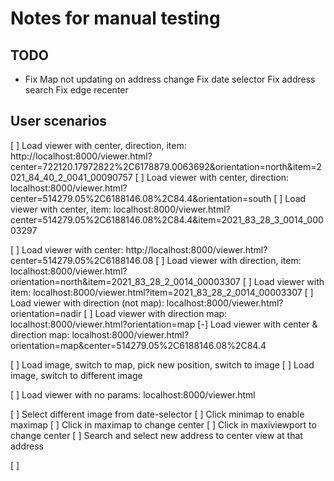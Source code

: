 # Notes for manual testing

## TODO
* Fix Map not updating on address change
Fix date selector
Fix address search
Fix edge recenter

## User scenarios

[ ] Load viewer with center, direction, item: http://localhost:8000/viewer.html?center=722120.17972822%2C6178879.0063692&orientation=north&item=2021_84_40_2_0041_00090757
[ ] Load viewer with center, direction: localhost:8000/viewer.html?center=514279.05%2C6188146.08%2C84.4&orientation=south
[ ] Load viewer with center, item: localhost:8000/viewer.html?center=514279.05%2C6188146.08%2C84.4&item=2021_83_28_3_0014_00003297

[ ] Load viewer with center: http://localhost:8000/viewer.html?center=514279.05%2C6188146.08
[ ] Load viewer with direction, item: localhost:8000/viewer.html?orientation=north&item=2021_83_28_2_0014_00003307
[ ] Load viewer with item: localhost:8000/viewer.html?item=2021_83_28_2_0014_00003307
[ ] Load viewer with direction (not map): localhost:8000/viewer.html?orientation=nadir
[ ] Load viewer with direction map: localhost:8000/viewer.html?orientation=map
[-] Load viewer with center & direction map: localhost:8000/viewer.html?orientation=map&center=514279.05%2C6188146.08%2C84.4

[ ] Load image, switch to map, pick new position, switch to image
[ ] Load image, switch to different image

[ ] Load viewer with no params: localhost:8000/viewer.html

[ ] Select different image from date-selector
[ ] Click minimap to enable maximap
[ ] Click in maximap to change center
[ ] Click in maxiviewport to change center
[ ] Search and select new address to center view at that address

[ ] 
